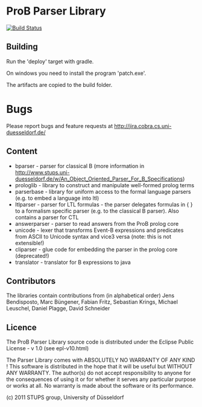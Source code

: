 # ProB Parser Library

[![Build Status](https://travis-ci.org/bendisposto/probparsers.svg?branch=develop)](https://travis-ci.org/bendisposto/probparsers)

## Building
Run the 'deploy' target with gradle. 

On windows you need to install the program 'patch.exe'. 

The artifacts are copied to the build folder. 

# Bugs
Please report bugs and feature requests at http://jira.cobra.cs.uni-duesseldorf.de/


## Content

- bparser - parser for classical B (more information in http://www.stups.uni-duesseldorf.de/w/An_Object_Oriented_Parser_For_B_Specifications)
- prologlib - library to construct and manipulate well-formed prolog terms 
- parserbase - library for uniform access to the formal language parsers (e.g. to embed a language into ltl) 
- ltlparser - parser for LTL formulas - the parser delegates formulas in { } to a formalism specific parser (e.g. to the classical B parser).
              Also contains a parser for CTL
- answerparser - parser to read answers from the ProB prolog core 
- unicode - lexer that transforms Event-B expressions and predicates from ASCII to Unicode syntax and vice3 versa (note: this is not extensible!)
- cliparser - glue code for embedding the parser in the prolog core (deprecated!)
- translator - translator for B expressions to java

## Contributors
The libraries contain contributions from (in alphabetical order)
Jens Bendisposto, Marc Büngener, Fabian Fritz, Sebastian Krings, Michael Leuschel, Daniel Plagge, David Schneider

## Licence 

The ProB Parser Library source code is distributed under the Eclipse Public License - v 1.0 (see epl-v10.html) 

The Parser Library comes with ABSOLUTELY NO WARRANTY OF ANY KIND !
This software is distributed in the hope that it will be useful
but WITHOUT ANY WARRANTY. The author(s) do not accept responsibility
to anyone for the consequences of using it or for whether it serves
any particular purpose or works at all. No warranty is made about
the software or its performance.


(c) 2011 STUPS group, University of Düsseldorf
